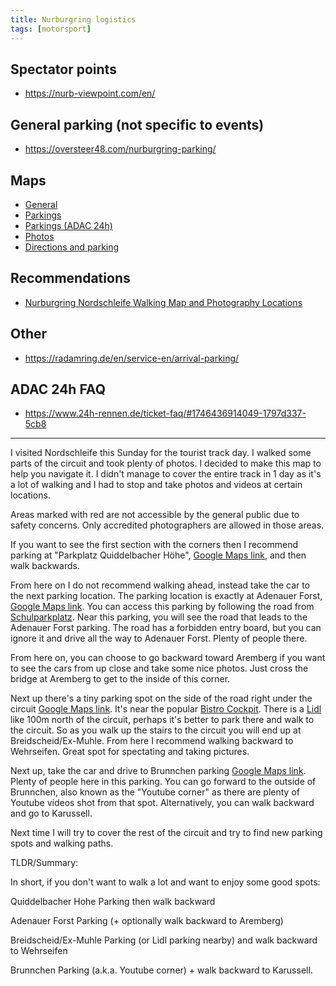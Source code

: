 ```yaml
---
title: Nurburgring logistics
tags: [motorsport]
---
```


## Spectator points
* https://nurb-viewpoint.com/en/

## General parking (not specific to events)
* https://oversteer48.com/nurburgring-parking/

## Maps
* [General](https://www.nuerburgring-langstrecken-serie.de/wp-content/uploads/2018/03/streckenskizze-1.jpg)
* [Parkings](https://www.currusracing.com/plans/plan-parkings-nurburgring.pdf)
* [Parkings (ADAC 24h)](https://www.24h-rennen.de/parkplaetze-am-nuerburgring/)
* [Photos](https://www.reddit.com/media?url=https%3A%2F%2Fpreview.redd.it%2Fnurburgring-nordschleife-walking-map-and-photography-v0-y49m16qjdnqb1.jpg)
* [Directions and parking](https://nuerburgring.de/info/nuerburgring/parking?locale=en)

## Recommendations
* [Nurburgring Nordschleife Walking Map and Photography Locations](https://www.reddit.com/r/nurburgring/comments/16swm3g/comment/k2br1wk/)

## Other
* https://radamring.de/en/service-en/arrival-parking/

## ADAC 24h FAQ
* https://www.24h-rennen.de/ticket-faq/#1746436914049-1797d337-5cb8

---

I visited Nordschleife this Sunday for the tourist track day. I walked some parts of the circuit and took plenty of photos. I decided to make this map to help you navigate it. I didn't manage to cover the entire track in 1 day as it's a lot of walking and I had to stop and take photos and videos at certain locations.

Areas marked with red are not accessible by the general public due to safety concerns. Only accredited photographers are allowed in those areas.

If you want to see the first section with the corners then I recommend parking at "Parkplatz Quiddelbacher Höhe", [Google Maps link](https://maps.app.goo.gl/XBTVfzWZLTuzZvoq6), and then walk backwards.

From here on I do not recommend walking ahead, instead take the car to the next parking location. The parking location is exactly at Adenauer Forst, [Google Maps link](https://maps.app.goo.gl/Ujh1b5SsgtQyfPCm9). You can access this parking by following the road from [Schulparkplatz](https://maps.app.goo.gl/XNGKB69WrXYV1dCd7). Near this parking, you will see the road that leads to the Adenauer Forst parking. The road has a forbidden entry board, but you can ignore it and drive all the way to Adenauer Forst. Plenty of people there.

From here on, you can choose to go backward toward Aremberg if you want to see the cars from up close and take some nice photos. Just cross the bridge at Aremberg to get to the inside of this corner.

Next up there's a tiny parking spot on the side of the road right under the circuit [Google Maps link](https://maps.app.goo.gl/QYr8qEnGKdXRFLp28). It's near the popular [Bistro Cockpit](https://maps.app.goo.gl/GdRxzYetyjCMM9Lr7). There is a [Lidl](https://maps.app.goo.gl/irCKijRDuMkMhtrB9) like 100m north of the circuit, perhaps it's better to park there and walk to the circuit. So as you walk up the stairs to the circuit you will end up at Breidscheid/Ex-Muhle.
From here I recommend walking backward to Wehrseifen. Great spot for spectating and taking pictures.

Next up, take the car and drive to Brunnchen parking [Google Maps link](https://maps.app.goo.gl/iLNHbEvJJZYDTxTs6). Plenty of people here in this parking. You can go forward to the outside of Brunnchen, also known as the "Youtube corner" as there are plenty of Youtube videos shot from that spot.
Alternatively, you can walk backward and go to Karussell.

Next time I will try to cover the rest of the circuit and try to find new parking spots and walking paths.

TLDR/Summary:

In short, if you don't want to walk a lot and want to enjoy some good spots:

Quiddelbacher Hohe Parking then walk backward

Adenauer Forst Parking (+ optionally walk backward to Aremberg)

Breidscheid/Ex-Muhle Parking (or Lidl parking nearby) and walk backward to Wehrseifen

Brunnchen Parking (a.k.a. Youtube corner) + walk backward to Karussell.
